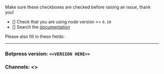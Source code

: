 Make sure these checkboxes are checked before raising an issue, thank you!

- [] Check that you are using node version >= `6.10`
- [] Search the [documentation](https://botpress.io/docs)

Please also fill in these fields:

---

<!-- Run `botpress -V` -->
### Botpress version: `<<VERSION HERE>>`

<!-- Which channels is your bot using? -->
### Channels: <<list of channels>>
